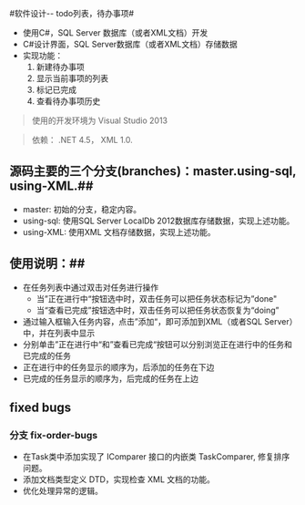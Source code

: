 #软件设计-- todo列表，待办事项#

* 使用C#，SQL Server 数据库（或者XML文档）开发
* C#设计界面，SQL Server数据库（或者XML文档）存储数据
* 实现功能：
	1. 新建待办事项
	2. 显示当前事项的列表
	3. 标记已完成
	4. 查看待办事项历史

> 使用的开发环境为 Visual Studio 2013

> 依赖： .NET 4.5， XML 1.0.

## 源码主要的三个分支(branches)：master.using-sql, using-XML.##
* master: 初始的分支，稳定内容。
* using-sql: 使用SQL Server LocalDb 2012数据库存储数据，实现上述功能。
* using-XML: 使用XML 文档存储数据，实现上述功能。


## 使用说明：##
* 在任务列表中通过双击对任务进行操作 
	* 当”正在进行中“按钮选中时，双击任务可以把任务状态标记为”done"
	* 当“查看已完成”按钮选中时，双击任务可以把任务状态恢复为“doing”
* 通过输入框输入任务内容，点击”添加“，即可添加到XML（或者SQL Server）中，并在列表中显示
* 分别单击”正在进行中“和”查看已完成“按钮可以分别浏览正在进行中的任务和已完成的任务
* 正在进行中的任务显示的顺序为，后添加的任务在下边
* 已完成的任务显示的顺序为，后完成的任务在上边

## fixed bugs

### 分支 fix-order-bugs
* 在Task类中添加实现了 IComparer 接口的内嵌类 TaskComparer, 修复排序问题。
* 添加文档类型定义 DTD，实现检查 XML 文档的功能。
* 优化处理异常的逻辑。